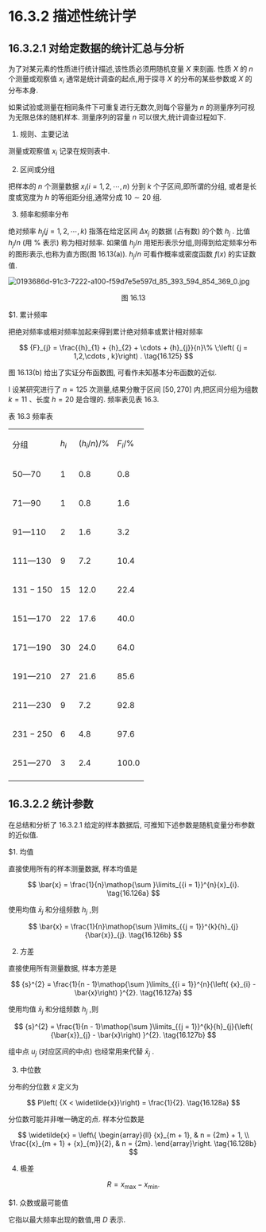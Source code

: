 # 16.3.2 描述性统计学

## 16.3.2.1 对给定数据的统计汇总与分析

为了对某元素的性质进行统计描述,该性质必须用随机变量 $X$ 来刻画. 性质 $X$ 的 $n$ 个测量或观察值 ${x}_{i}$ 通常是统计调查的起点,用于探寻 $X$ 的分布的某些参数或 $X$ 的分布本身.

如果试验或测量在相同条件下可重复进行无数次,则每个容量为 $n$ 的测量序列可视为无限总体的随机样本. 测量序列的容量 $n$ 可以很大,统计调查过程如下.

1. 规则、主要记法

测量或观察值 ${x}_{i}$ 记录在规则表中.

2. 区间或分组

把样本的 $n$ 个测量数据 ${x}_{i}\left( {i = 1,2,\cdots , n}\right)$ 分到 $k$ 个子区间,即所谓的分组, 或者是长度或宽度为 $h$ 的等组距分组,通常分成 ${10} \sim  {20}$ 组.

3. 频率和频率分布

绝对频率 ${h}_{j}\left( {j = 1,2,\cdots , k}\right)$ 指落在给定区间 $\Delta {x}_{j}$ 的数据 (占有数) 的个数 ${h}_{j}$ . 比值 ${h}_{j}/n$ (用 $\%$ 表示) 称为相对频率. 如果值 ${h}_{j}/n$ 用矩形表示分组,则得到给定频率分布的图形表示,也称为直方图(图 16.13(a)). ${h}_{j}/n$ 可看作概率或密度函数 $f\left( x\right)$ 的实证数值.

![0193686d-91c3-7222-a100-f59d7e5e597d_85_393_594_854_369_0.jpg](/images/0193686d-91c3-7222-a100-f59d7e5e597d_85_393_594_854_369_0.jpg)

<center>图 16.13</center>

$1. 累计频率

把绝对频率或相对频率加起来得到累计绝对频率或累计相对频率

$$
{F}_{j} = \frac{{h}_{1} + {h}_{2} + \cdots  + {h}_{j}}{n}\% \;\left( {j = 1,2,\cdots , k}\right) . \tag{16.125}
$$

图 16.13(b) 给出了实证分布函数图, 可看作未知基本分布函数的近似.

I 设某研究进行了 $n = {125}$ 次测量,结果分散于区间 $\left\lbrack  {{50},{270}}\right\rbrack$ 内,把区间分组为组数 $k = {11}$ 、长度 $h = {20}$ 是合理的. 频率表见表 16.3.

表 16.3 频率表

<table><tr><td>

分组

</td><td>

${h}_{i}$

</td><td>

$\left( {{h}_{i}/n}\right) /\%$

</td><td>

${F}_{i}/\%$

</td></tr><tr><td>

50—70

</td><td>

1

</td><td>

0.8

</td><td>

0.8

</td></tr><tr><td>

71—90

</td><td>

1

</td><td>

0.8

</td><td>

1.6

</td></tr><tr><td>

91—110

</td><td>

2

</td><td>

1.6

</td><td>

3.2

</td></tr><tr><td>

111—130

</td><td>

9

</td><td>

7.2

</td><td>

10.4

</td></tr><tr><td>

${131} - {150}$

</td><td>

15

</td><td>

12.0

</td><td>

22.4

</td></tr><tr><td>

151—170

</td><td>

22

</td><td>

17.6

</td><td>

40.0

</td></tr><tr><td>

171—190

</td><td>

30

</td><td>

24.0

</td><td>

64.0

</td></tr><tr><td>

191—210

</td><td>

27

</td><td>

21.6

</td><td>

85.6

</td></tr><tr><td>

211—230

</td><td>

9

</td><td>

7.2

</td><td>

92.8

</td></tr><tr><td>

${231} - {250}$

</td><td>

6

</td><td>

4.8

</td><td>

97.6

</td></tr><tr><td>

251—270

</td><td>

3

</td><td>

2.4

</td><td>

100.0

</td></tr><tr><td/><td/><td/><td/></tr></table>

## 16.3.2.2 统计参数

在总结和分析了 16.3.2.1 给定的样本数据后, 可推知下述参数是随机变量分布参数的近似值.

$1. 均值

直接使用所有的样本测量数据, 样本均值是

$$
\bar{x} = \frac{1}{n}\mathop{\sum }\limits_{{i = 1}}^{n}{x}_{i}. \tag{16.126a}
$$

使用均值 ${\bar{x}}_{j}$ 和分组频数 ${h}_{j}$ ,则

$$
\bar{x} = \frac{1}{n}\mathop{\sum }\limits_{{j = 1}}^{k}{h}_{j}{\bar{x}}_{j}. \tag{16.126b}
$$

2. 方差

直接使用所有测量数据, 样本方差是

$$
{s}^{2} = \frac{1}{n - 1}\mathop{\sum }\limits_{{i = 1}}^{n}{\left( {x}_{i} - \bar{x}\right) }^{2}. \tag{16.127a}
$$

使用均值 ${\bar{x}}_{j}$ 和分组频数 ${h}_{j}$ ,则

$$
{s}^{2} = \frac{1}{n - 1}\mathop{\sum }\limits_{{j = 1}}^{k}{h}_{j}{\left( {\bar{x}}_{j} - \bar{x}\right) }^{2}. \tag{16.127b}
$$

组中点 ${u}_{j}$ (对应区间的中点) 也经常用来代替 ${\bar{x}}_{j}$ .

3. 中位数

分布的分位数 $\widetilde{x}$ 定义为

$$
P\left( {X < \widetilde{x}}\right)  = \frac{1}{2}. \tag{16.128a}
$$

分位数可能并非唯一确定的点. 样本分位数是

$$
\widetilde{x} = \left\{  \begin{array}{ll} {x}_{m + 1}, & n = {2m} + 1, \\  \frac{{x}_{m + 1} + {x}_{m}}{2}, & n = {2m}. \end{array}\right.  \tag{16.128b}
$$

4. 极差

$$
R = {x}_{\max } - {x}_{\min }. \tag{16.129}
$$

$1. 众数或最可能值

它指以最大频率出现的数值,用 $D$ 表示.
